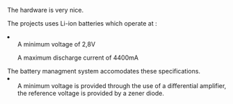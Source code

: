 The hardware is very nice.

The projects uses Li-ion batteries which operate at :
    
<li>
    <ol>A minimum voltage of 2,8V</ol>
    <ol>A maximum discharge current of 4400mA</ol>
</li>    
The battery managment system accomodates these specifications.
    <li>
    <ol>A minimum voltage is provided through the use of a differential             amplifier, the reference voltage is provided by a zener diode.</ol>
</li>
